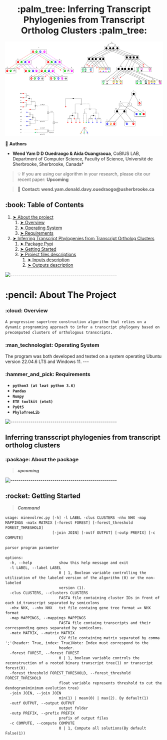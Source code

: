 <h1 align="center"> :palm_tree: Inferring Transcript Phylogenies from Transcript Ortholog Clusters :palm_tree: </h1>

<p align="center">
<img src='./theme.png' alt='theme' width=auto height=300><br>
</p>

:busts_in_silhouette: __Authors__
* __Wend Yam D D Ouedraogo & Aida Ouangraoua__, CoBIUS LAB, Department of Computer Science, Faculty of Science, Université de Sherbrooke, Sherbrooke, Canada*

> :bulb: If you are using our algorithm in your research, please cite our recent paper: __Upcoming__ 

> :e-mail: __Contact: wend.yam.donald.davy.ouedraogo@usherbrooke.ca__
<!-- TABLE OF CONTENTS -->
<h2 id="table-of-contents"> :book: Table of Contents</h2>

1. [➤ About the project](#about-the-project)
    1. [➤ Overview](#overview)
    2. [➤ Operating System](#os)
    3. [➤ Requirements](#requirements)
2. [➤ Inferring Transcript Phylogenies from Transcript Ortholog Clusters](#clustering)
    1. [➤ Package Pypi](#package)
    2. [➤ Getting Started](#getting-started)
    3. [➤ Project files descriptions](#project-files-description)
        1. [➤ Inputs description](#project-files-description-inputs)
        2. [➤ Outputs description](#project-files-description-outputs)


![-----------------------------------------------------](https://raw.githubusercontent.com/andreasbm/readme/master/assets/lines/rainbow.png)

<!-- ABOUT THE PROJECT -->
<h1 name="about-the-project"> :pencil: About The Project</h1>


<!-- OVERVIEW -->
<h3 name="overview"> :cloud: Overview</h3>

`A progressive supertree construction algorithm that relies on a dynamic programming approach to infer a transcript phylogeny based on precomputed clusters of orthologous transcripts.`

<!-- OPERATING SYSTEM -->
<h3 name="os"> :man_technologist: Operating System</h3>
The program was both developed and tested on a system operating Ubuntu version 22.04.6 LTS and Windows 11.
---

<!-- Requirements -->
<h3 name="requirements"> :hammer_and_pick: Requirements</h3>

*   __`python3 (at leat python 3.6)`__
*   __`Pandas`__
*   __`Numpy`__
*   __`ETE toolkit (ete3)`__
*   __`PyQt5`__
*   __`PhyloTreeLib`__


![-----------------------------------------------------](https://raw.githubusercontent.com/andreasbm/readme/master/assets/lines/rainbow.png)

<!-- ABOUT THE PROJECT -->
<h2 name="clustering"> Inferring transscript phylogenies from transcript ortholog clusters</h2>

<!-- Package -->
<h3 name="package"> :package: About the package</h3>

> ***upcoming***

![-----------------------------------------------------](https://raw.githubusercontent.com/andreasbm/readme/master/assets/lines/rainbow.png)

<!-- Getting started -->
<h2 id="getting-started"> :rocket: Getting Started</h2>

> ***Command***

<pre><code>usage: minevolrec.py [-h] -l LABEL -clus CLUSTERS -nhx NHX -map MAPPINGS -matx MATRIX [-forest FOREST] [-forest_threshold FOREST_THRESHOLD]
                     [-join JOIN] [-outf OUTPUT] [-outp PREFIX] [-c COMPUTE]

parsor program parameter

options:
  -h, --help            show this help message and exit
  -l LABEL, --label LABEL
                        0 | 1, Boolean variable controlling the utilization of the labeled version of the algorithm (0) or the non-labeled
                        version (1).
  -clus CLUSTERS, --clusters CLUSTERS
                        FASTA file containing cluster IDs in front of each id_transcript separated by semicolons
  -nhx NHX, --nhx NHX   txt file containg gene tree format => NHX format
  -map MAPPINGS, --mappings MAPPINGS
                        FASTA file containg transcripts and their corresponding genes separated by semicolons.
  -matx MATRIX, --matrix MATRIX
                        CSV file containing matrix separated by comma ';'(header: True, index: True)Note: Index must correspond to the
                        header.
  -forest FOREST, --forest FOREST
                        0 | 1, boolean variable controls the reconstruction of a rooted binary transcript tree(1) or transcript forest(0).
  -forest_threshold FOREST_THRESHOLD, --forest_threshold FOREST_THRESHOLD
                        float variable represents threshold to cut the dendogram(minimum evolution tree)
  -join JOIN, --join JOIN
                        min(1) | mean(0) | max(2). By default(1)
  -outf OUTPUT, --output OUTPUT
                        output folder
  -outp PREFIX, --prefix PREFIX
                        prefix of output files
  -c COMPUTE, --compute COMPUTE
                        0 | 1, Compute all solutions(By default False(1))</code></pre>